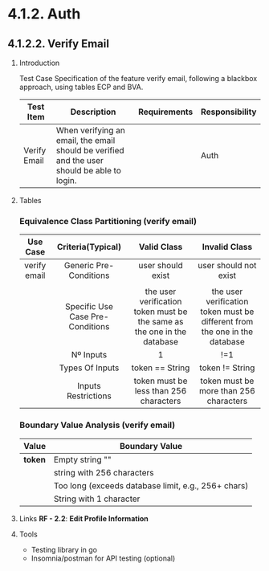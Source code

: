 # 4.1.2. Auth

## 4.1.2.2. Verify Email

1. Introduction

    Test Case Specification of the feature verify email, following a blackbox approach, using tables ECP and BVA.

    | Test Item | Description | Requirements | Responsibility |
    |---------------|-----------|------------|------------------|
    | Verify Email | When verifying an email, the email should be verified and the user should be able to login. |  | Auth |

2. Tables

   ### Equivalence Class Partitioning (verify email)

    | Use Case | Criteria(Typical) | Valid Class | Invalid Class |
    |:--------:|:-----------------:|:-----------:|:-------------:|
    | verify email | Generic Pre-Conditions | user should exist | user should not exist |
    |  |  |  |  |
    |  | Specific Use Case Pre-Conditions | the user verification token must be the same as the one in the database | the user verification token must be different from the one in the database |
    | | Nº Inputs | 1 | !=1 |
    |  | Types Of Inputs | token == String | token != String |
    |  | Inputs Restrictions | token must be less than 256 characters | token must be more than 256 characters |

   ### Boundary Value Analysis (verify email)

    | **Value** | **Boundary Value** |
    |-----------|------------------|
    | **token**  | Empty string "" |
    |   | string with 256 characters |
    |   | Too long (exceeds database limit, e.g., 256+ chars)|
    |   | String with 1 character |

3. Links
    **RF - 2.2**: **Edit Profile Information**

4. Tools
    - Testing library in go
    - Insomnia/postman for API testing (optional)
